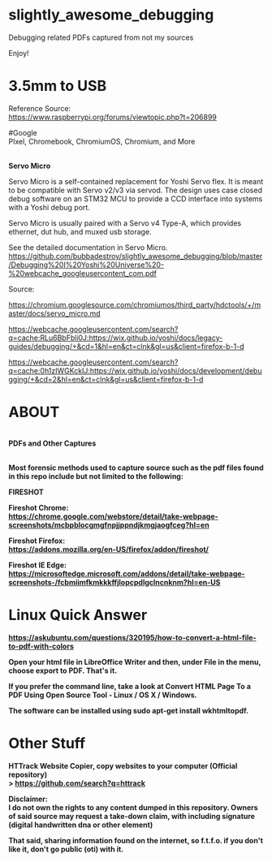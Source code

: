 # slightly_awesome_debugging<BR>
Debugging related PDFs captured from not my sources
<BR>
  

Enjoy!
<br>
# 3.5mm to USB<br>

Reference Source:<br>
https://www.raspberrypi.org/forums/viewtopic.php?t=206899<br>

#Google<br>
PIxel, Chromebook, ChromiumOS, Chromium, and More

<br>
<b>Servo Micro</b>

Servo Micro is a self-contained replacement for Yoshi Servo flex. It is meant to be compatible with Servo v2/v3 via servod. The design uses case closed debug software on an STM32 MCU to provide a CCD interface into systems with a Yoshi debug port.<BR>

Servo Micro is usually paired with a Servo v4 Type-A, which provides ethernet, dut hub, and muxed usb storage.<BR>

See the detailed documentation in Servo Micro.
<br>
https://github.com/bubbadestroy/slightly_awesome_debugging/blob/master/Debugging%20I%20Yoshi%20Universe%20-%20webcache_googleusercontent_com.pdf<BR>

Source: <BR>

https://chromium.googlesource.com/chromiumos/third_party/hdctools/+/master/docs/servo_micro.md<BR>

https://webcache.googleusercontent.com/search?q=cache:RLu6BbFbli0J:https://wix.github.io/yoshi/docs/legacy-guides/debugging/+&cd=1&hl=en&ct=clnk&gl=us&client=firefox-b-1-d<BR>

https://webcache.googleusercontent.com/search?q=cache:0h1zIWGKckIJ:https://wix.github.io/yoshi/docs/development/debugging/+&cd=2&hl=en&ct=clnk&gl=us&client=firefox-b-1-d<BR>


# ABOUT
<BR><B>PDFs and Other Captures  <BR>

<br> Most forensic methods used to capture source such as the pdf files found in this repo include but not limited to the following:

<b>FIRESHOT

<b>Fireshot Chrome:<BR>
https://chrome.google.com/webstore/detail/take-webpage-screenshots/mcbpblocgmgfnpjjppndjkmgjaogfceg?hl=en

<b>Fireshot Firefox:<BR>
https://addons.mozilla.org/en-US/firefox/addon/fireshot/<BR>

<b>Fireshot IE Edge:<BR>
https://microsoftedge.microsoft.com/addons/detail/take-webpage-screenshots-/fcbmiimfkmkkkffjlopcpdlgclncnknm?hl=en-US<BR>


# Linux Quick Answer<BR>

https://askubuntu.com/questions/320195/how-to-convert-a-html-file-to-pdf-with-colors<BR>



Open your html file in LibreOffice Writer and then, under File in the menu, choose export to PDF. That's it.<BR>

If you prefer the command line, take a look at Convert HTML Page To a PDF Using Open Source Tool - Linux / OS X / Windows.<BR>

The software can be installed using sudo apt-get install wkhtmltopdf.<BR>

# Other Stuff
HTTrack Website Copier, copy websites to your computer (Official repository)<br>>
https://github.com/search?q=httrack<BR>
  
  
Disclaimer:<BR>
I do not own the rights to any content dumped in this repository. Owners of said source may request a take-down claim, with including signature (digital handwritten dna or other element) <BR>

That said, sharing information found on the internet, so f.t.f.o. if you don't like it, don't go public (oti) with it. <BR>
